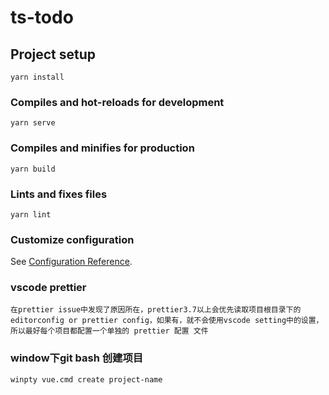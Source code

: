 # ts-todo

## Project setup
```
yarn install
```

### Compiles and hot-reloads for development
```
yarn serve
```

### Compiles and minifies for production
```
yarn build
```

### Lints and fixes files
```
yarn lint
```

### Customize configuration
See [Configuration Reference](https://cli.vuejs.org/config/).

### vscode prettier
```
在prettier issue中发现了原因所在，prettier3.7以上会优先读取项目根目录下的editorconfig or prettier config，如果有，就不会使用vscode setting中的设置，所以最好每个项目都配置一个单独的 prettier 配置 文件

```
### window下git bash 创建项目
```
winpty vue.cmd create project-name
